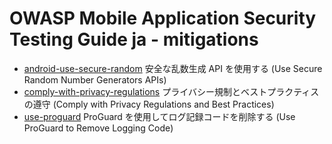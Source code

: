 # OWASP Mobile Application Security Testing Guide ja - mitigations

- [android-use-secure-random](mitigations/android-use-secure-random.md) 安全な乱数生成 API を使用する (Use Secure Random Number Generators APIs)
- [comply-with-privacy-regulations](mitigations/comply-with-privacy-regulations.md) プライバシー規制とベストプラクティスの遵守 (Comply with Privacy Regulations and Best Practices)
- [use-proguard](mitigations/use-proguard.md) ProGuard を使用してログ記録コードを削除する (Use ProGuard to Remove Logging Code)
